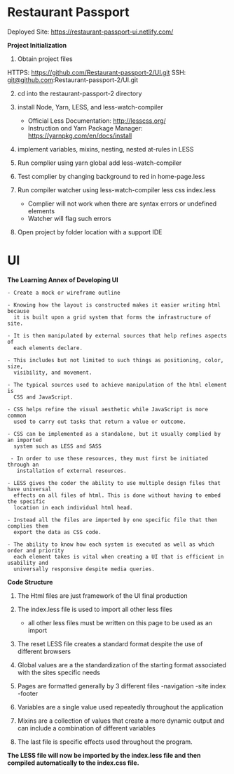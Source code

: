 
# Restaurant Passport

Deployed Site: 
https://restaurant-passport-ui.netlify.com/

**Project Initialization**

1. Obtain project files 

HTTPS: 
https://github.com/Restaurant-passport-2/UI.git
SSH: 
git@github.com:Restaurant-passport-2/UI.git

2. cd into the restaurant-passport-2 directory
3. install Node, Yarn, LESS, and less-watch-compiler 

    - Official Less Documentation: 
    http://lesscss.org/
    - Instruction ond Yarn Package Manager:
    https://yarnpkg.com/en/docs/install

4. implement variables, mixins, nesting, nested at-rules in LESS
5. Run complier using yarn global add less-watch-compiler
6. Test complier by changing background to red in home-page.less
7. Run compiler watcher using less-watch-compiler less css index.less
    - Complier will not work when there are syntax errors or undefined elements
    - Watcher will flag such errors
8. Open project by folder location with a support IDE

# UI
 **The Learning Annex of Developing UI**

    - Create a mock or wireframe outline 

    - Knowing how the layout is constructed makes it easier writing html because 
      it is built upon a grid system that forms the infrastructure of site.  

    - It is then manipulated by external sources that help refines aspects of 
      each elements declare.

    - This includes but not limited to such things as positioning, color, size,
      visibility, and movement.

    - The typical sources used to achieve manipulation of the html element is 
      CSS and JavaScript.

    - CSS helps refine the visual aesthetic while JavaScript is more common 
      used to carry out tasks that return a value or outcome.

    - CSS can be implemented as a standalone, but it usually complied by an imported 
      system such as LESS and SASS

     - In order to use these resources, they must first be initiated through an 
       installation of external resources.

    - LESS gives the coder the ability to use multiple design files that have universal
      effects on all files of html. This is done without having to embed the specific
      location in each individual html head.

    - Instead all the files are imported by one specific file that then complies them
      export the data as CSS code.

    - The ability to know how each system is executed as well as which order and priority
      each element takes is vital when creating a UI that is efficient in usability and 
      universally responsive despite media queries.

**Code Structure**

1. The Html files are just framework of the UI final production


2. The index.less file is used to import all other less files 
    -  all other less files must be written on this page to be used as an import
    
    
3.  The reset LESS file creates a standard format despite the use of different browsers


4. Global values are a the standardization of the starting format associated with the sites specific needs


5. Pages are formatted generally by 3 different files
    -navigation
    -site index
    -footer 
6. Variables are a single value used repeatedly throughout the application

7. Mixins are a collection of values that create a more dynamic output and can include a combination of different variables

8. The last file is specific effects used throughout the program.

**The LESS file will now be imported by the index.less file and then compiled automatically to the index.css file.**







